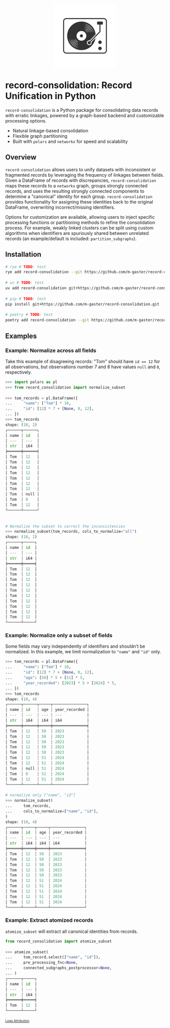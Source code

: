 <!-- # record-consolidation -->
<!-- 
## Overview

`record-consolidation` is designed to consolidate/unify data records across linkages.
Given a polars DataFrame of disagreeing records, `record-consolidation` exploits their natural linkage structures to normalize & consolidate the data.

Under the hood, `record-consolidation` converts input dataframes into a `networkx` graph, extracts the strongly connected components as groups, determines a "canonical" identity for each group, and and assigns this canonical identity back into the original dataframe

`record-consolidation` provides options for augmentating this process. Most notably, users can provide their own function for processing graphs before "canonical" identities are assigned to each group. For example, a specific partitioning algorithm (such as the included `partition_subgraphs()`) can be passed - this is especially useful if entities are sometimes spuriously recorded with the identifiers from another group, leading to weakly linked clusters that should be partitioned.

## Examples

<!-- ![alt text](image.png) -->
<!-- <img src="image.png" alt="drawing" width="200"/> -->

<!-- <div style="text-align: center;">
    <img src="image.png" alt="drawing" width="200"/>
    <a href="https://www.vecteezy.com/free-vector/disc" style="font-size: 8px;">
  Disc Vectors by Vecteezy
</a> -->

<div style="text-align: center;">
    <img src="image.png" alt="drawing" width="200" style="display: block; margin: 0 auto;" />
</div>

</div>

# record-consolidation: Record Unification in Python

`record-consolidation` is a Python package for consolidating data records with erratic linkages, powered by a graph-based backend and customizable processing options.

- Natural linkage-based consolidation
- Flexible graph partitioning
- Built with `polars` and `networkx` for speed and scalability

## Overview

`record-consolidation` allows users to unify datasets with inconsistent or fragmented records by leveraging the frequency of linkages between fields. Given a DataFrame of records with discrepancies, `record-consolidation` maps these records to a `networkx` graph, groups strongly connected records, and uses the resulting strongly connected components to determine a "canonical" identity for each group. `record-consolidation` provides functionality for assigning these identities back to the original DataFrame, overwriting incorrect/missing identifiers.

Options for customization are available, allowing users to inject specific processing functions or partitioning methods to refine the consolidation process. For example, weakly linked clusters can be split using custom algorithms when identifiers are spuriously shared between unrelated records (an example/default is included: `partition_subgraphs`).

## Installation
```sh
# rye # TODO: test
rye add record-consolidation --git https://github.com/m-gaster/record-consolidation/

# uv # TODO: test
uv add record-consolidation git+https://github.com/m-gaster/record-consolidation/

# pip # TODO: test
pip install git+https://github.com/m-gaster/record-consolidation.git

# poetry # TODO: test
poetry add record-consolidation --git https://github.com/m-gaster/record-consolidation.git
```

## Examples
### Example: Normalize across all fields
Take this example of disagreeing records: "Tom" should have `id == 12` for all observations, but observations number 7 and 8 have values `null` and `0`, respectively.

```python
>>> import polars as pl
>>> from record_consolidation import normalize_subset

>>> tom_records = pl.DataFrame({
...     "name": ["Tom"] * 10,
...     "id": [12] * 7 + [None, 0, 12],
... })
>>> tom_records
shape: (10, 2)
┌──────┬──────┐
│ name ┆ id   │
│ ---  ┆ ---  │
│ str  ┆ i64  │
╞══════╪══════╡
│ Tom  ┆ 12   │
│ Tom  ┆ 12   │
│ Tom  ┆ 12   │
│ Tom  ┆ 12   │
│ Tom  ┆ 12   │
│ Tom  ┆ 12   │
│ Tom  ┆ 12   │
│ Tom  ┆ null │
│ Tom  ┆ 0    │
│ Tom  ┆ 12   │
└──────┴──────┘


# Normalize the subset to correct the inconsistencies
>>> normalize_subset(tom_records, cols_to_normalize="all")
shape: (10, 2)
┌──────┬─────┐
│ name ┆ id  │
│ ---  ┆ --- │
│ str  ┆ i64 │
╞══════╪═════╡
│ Tom  ┆ 12  │
│ Tom  ┆ 12  │
│ Tom  ┆ 12  │
│ Tom  ┆ 12  │
│ Tom  ┆ 12  │
│ Tom  ┆ 12  │
│ Tom  ┆ 12  │
│ Tom  ┆ 12  │
│ Tom  ┆ 12  │
│ Tom  ┆ 12  │
└──────┴─────┘
```

### Example: Normalize only a subset of fields
Some fields may vary independently of identifiers and shouldn’t be normalized. In this example, we limit normalization to `"name"` and `"id"` only.
```python
>>> tom_records = pl.DataFrame({
...     "name": ["Tom"] * 10,
...     "id": [12] * 7 + [None, 0, 12],
...     "age": [50] * 5 + [51] * 5,
...     "year_recorded": [2023] * 5 + [2024] * 5,
... })
>>> tom_records
shape: (10, 4)
┌──────┬──────┬─────┬───────────────┐
│ name ┆ id   ┆ age ┆ year_recorded │
│ ---  ┆ ---  ┆ --- ┆ ---           │
│ str  ┆ i64  ┆ i64 ┆ i64           │
╞══════╪══════╪═════╪═══════════════╡
│ Tom  ┆ 12   ┆ 50  ┆ 2023          │
│ Tom  ┆ 12   ┆ 50  ┆ 2023          │
│ Tom  ┆ 12   ┆ 50  ┆ 2023          │
│ Tom  ┆ 12   ┆ 50  ┆ 2023          │
│ Tom  ┆ 12   ┆ 50  ┆ 2023          │
│ Tom  ┆ 12   ┆ 51  ┆ 2024          │
│ Tom  ┆ 12   ┆ 51  ┆ 2024          │
│ Tom  ┆ null ┆ 51  ┆ 2024          │
│ Tom  ┆ 0    ┆ 51  ┆ 2024          │
│ Tom  ┆ 12   ┆ 51  ┆ 2024          │
└──────┴──────┴─────┴───────────────┘

# normalize only ["name", "id"]
>>> normalize_subset(
...     tom_records,
...     cols_to_normalize=["name", "id"],
)
shape: (10, 4)
┌──────┬─────┬─────┬───────────────┐
│ name ┆ id  ┆ age ┆ year_recorded │
│ ---  ┆ --- ┆ --- ┆ ---           │
│ str  ┆ i64 ┆ i64 ┆ i64           │
╞══════╪═════╪═════╪═══════════════╡
│ Tom  ┆ 12  ┆ 50  ┆ 2023          │
│ Tom  ┆ 12  ┆ 50  ┆ 2023          │
│ Tom  ┆ 12  ┆ 50  ┆ 2023          │
│ Tom  ┆ 12  ┆ 50  ┆ 2023          │
│ Tom  ┆ 12  ┆ 50  ┆ 2023          │
│ Tom  ┆ 12  ┆ 51  ┆ 2024          │
│ Tom  ┆ 12  ┆ 51  ┆ 2024          │
│ Tom  ┆ 12  ┆ 51  ┆ 2024          │
│ Tom  ┆ 12  ┆ 51  ┆ 2024          │
│ Tom  ┆ 12  ┆ 51  ┆ 2024          │
└──────┴─────┴─────┴───────────────┘
```

### Example: Extract atomized records
`atomize_subset` will extract all canonical identities from records.
```python
from record_consolidation import atomize_subset

>>> atomize_subset(
...     tom_record.select(["name", "id"]),
...     pre_processing_fnc=None,
...     connected_subgraphs_postprocessor=None,
... )
┌──────┬─────┐
│ name ┆ id  │
│ ---  ┆ --- │
│ str  ┆ i64 │
╞══════╪═════╡
│ Tom  ┆ 12  │
└──────┴─────┘
```



<a href="https://www.vecteezy.com/free-vector/disc" style="font-size: 10px">
        Logo Attribution
</a>